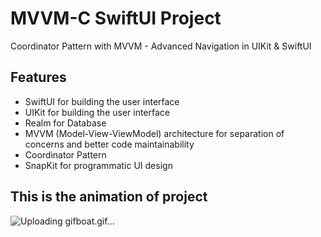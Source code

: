# MVVM-C SwiftUI Project
Coordinator Pattern with MVVM - Advanced Navigation in UIKit & SwiftUI

## Features

- SwiftUI for building the user interface
- UIKit for building the user interface
- Realm for Database
- MVVM (Model-View-ViewModel) architecture for separation of concerns and better code maintainability
- Coordinator Pattern
- SnapKit for programmatic UI design

## This is the animation of project


![Uploading gifboat.gif…]()
